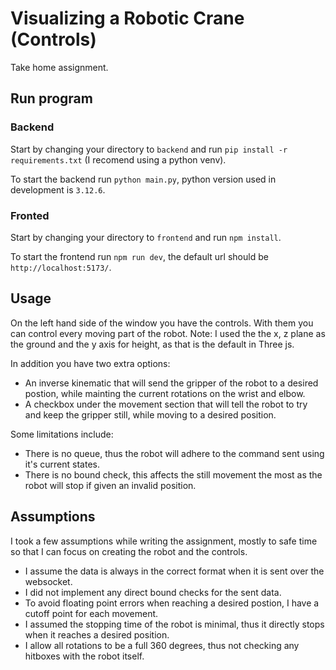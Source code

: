 # Visualizing a Robotic Crane (Controls)

Take home assignment.

## Run program

### Backend

Start by changing your directory to `backend` and run `pip install -r requirements.txt` (I recomend using a python venv).

To start the backend run `python main.py`, python version used in development is `3.12.6`.

### Fronted

Start by changing your directory to `frontend` and run `npm install`.

To start the frontend run `npm run dev`, the default url should be `http://localhost:5173/`.

## Usage

On the left hand side of the window you have the controls.
With them you can control every moving part of the robot.
Note: I used the the x, z plane as the ground and the y axis for height, as that is the default in Three js.

In addition you have two extra options:

* An inverse kinematic that will send the gripper of the robot to a desired postion, while mainting the current rotations on the wrist and elbow.
* A checkbox under the movement section that will tell the robot to try and keep the gripper still, while moving to a desired position.

Some limitations include:

* There is no queue, thus the robot will adhere to the command sent using it's current states.
* There is no bound check, this affects the still movement the most as the robot will stop if given an invalid position.

## Assumptions

I took a few assumptions while writing the assignment, mostly to safe time so that I can focus on creating the robot and the controls.

* I assume the data is always in the correct format when it is sent over the websocket.
* I did not implement any direct bound checks for the sent data.
* To avoid floating point errors when reaching a desired postion, I have a cutoff point for each movement.
* I assumed the stopping time of the robot is minimal, thus it directly stops when it reaches a desired position.
* I allow all rotations to be a full 360 degrees, thus not checking any hitboxes with the robot itself.
